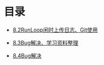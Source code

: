 # 目录

* [8.2RunLoop闲时上传日志、Git使用](https://github.com/yanqizhao/dev-note/blob/master/August/8.2RunLoop闲时上传日志、Git使用.md)
* [8.3Bug解决、学习资料整理](https://github.com/yanqizhao/dev-note/blob/master/August/8.3Bug解决、学习资料整理.md)

* [8.4Bug解决](https://github.com/yanqizhao/dev-note/blob/August/August/8.4Bug解决.md)

